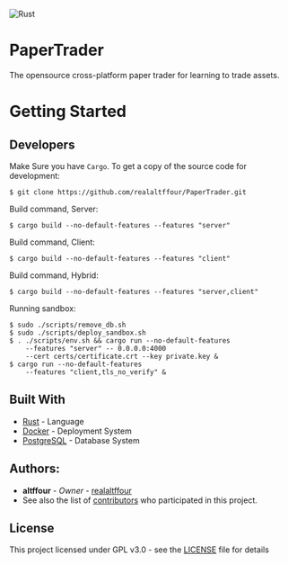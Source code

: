 ![Rust](https://github.com/realaltffour/PaperTrader/workflows/Rust/badge.svg)
# PaperTrader
The opensource cross-platform paper trader for learning to trade assets.
# Getting Started

## Developers
Make Sure you have `Cargo`. 
To get a copy of the source code for development:
```shell
$ git clone https://github.com/realaltffour/PaperTrader.git
```

Build command, Server:
```shell
$ cargo build --no-default-features --features "server"
```

Build command, Client:
```shell
$ cargo build --no-default-features --features "client"
```

Build command, Hybrid:
```shell
$ cargo build --no-default-features --features "server,client"
```

Running sandbox:
```shell
$ sudo ./scripts/remove_db.sh
$ sudo ./scripts/deploy_sandbox.sh
$ . ./scripts/env.sh && cargo run --no-default-features 
	--features "server" -- 0.0.0.0:4000 
	--cert certs/certificate.crt --key private.key &
$ cargo run --no-default-features 
	--features "client,tls_no_verify" &
```

## Built With

* [Rust](https://www.rust-lang.org/) - Language
* [Docker](https://www.docker.com/) - Deployment System
* [PostgreSQL](https://www.postgresql.org/) - Database System

## Authors:
* **altffour** - *Owner* - [realaltffour](https://github.com/realaltffour)
* See also the list of [contributors](https://github.com/realaltffour/PaperTrader/graphs/contributors) who participated in this project.

## License
This project licensed under GPL v3.0 - see the [LICENSE](LICENSE) file for details
